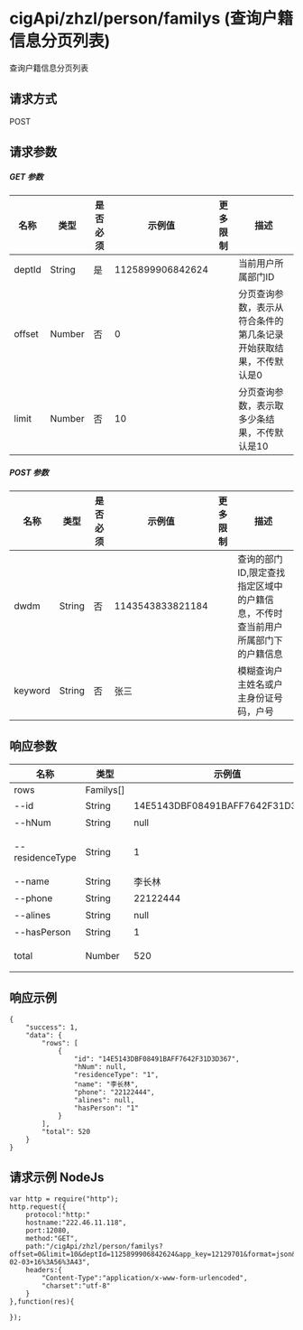 # cigApi/zhzl/person/familys (查询户籍信息分页列表)

查询户籍信息分页列表

## 请求方式

POST

## 请求参数

##### GET 参数

名称|类型|是否必须|示例值|更多限制|描述
--|--|--|--|--|--
deptId|String|是|1125899906842624||当前用户所属部门ID
offset|Number|否|0||分页查询参数，表示从符合条件的第几条记录开始获取结果，不传默认是0
limit|Number|否|10||分页查询参数，表示取多少条结果，不传默认是10

##### POST 参数

名称|类型|是否必须|示例值|更多限制|描述
--|--|--|--|--|--
dwdm|String|否|1143543833821184||查询的部门ID,限定查找指定区域中的户籍信息，不传时查当前用户所属部门下的户籍信息
keyword|String|否|张三||模糊查询户主姓名或户主身份证号码，户号


## 响应参数

名称|类型|示例值|描述
--|--|--|--
rows|Familys[]||
--id|String|14E5143DBF08491BAFF7642F31D3D367|人口ID
--hNum|String|null|户号
--residenceType|String|1|户口类型，域字段：residenceType
--name|String|李长林|户主姓名
--phone|String|22122444|户主手机号码
--alines|String|null|家庭称号
--hasPerson|String|1|是否有户无人
total|Number|520|所有符合条件的数据总条数

## 响应示例
```
{
    "success": 1, 
    "data": {
        "rows": [
            {
                "id": "14E5143DBF08491BAFF7642F31D3D367", 
                "hNum": null, 
                "residenceType": "1", 
                "name": "李长林", 
                "phone": "22122444", 
                "alines": null, 
                "hasPerson": "1"
            }
        ], 
        "total": 520
    }
}
```

## 请求示例 NodeJs
```
var http = require("http");
http.request({
    protocol:"http:"
    hostname:"222.46.11.118",
    port:12080,
    method:"GET",
    path:"/cigApi/zhzl/person/familys?offset=0&limit=10&deptId=1125899906842624&app_key=12129701&format=json&sign=E15F129BE9B67FB2346A0C1D54D0D589&sign_method=hmac&timestamp=2017-02-03+16%3A56%3A43",
    headers:{
        "Content-Type":"application/x-www-form-urlencoded",
        "charset":"utf-8"
    }
},function(res){

});
```